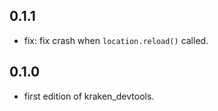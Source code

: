 ## 0.1.1

* fix: fix crash when `location.reload()` called.

## 0.1.0

* first edition of kraken_devtools.
